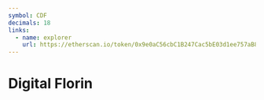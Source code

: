 ```yaml
---
symbol: CDF
decimals: 18
links:
  - name: explorer
    url: https://etherscan.io/token/0x9e0aC56cbC1B247Cac5bE03d1ee757aB88E0771c
---
```


# Digital Florin
